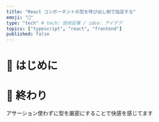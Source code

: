 ```yaml
---
title: "React コンポーネントの型を呼び出し側で指定する"
emoji: "🥁"
type: "tech" # tech: 技術記事 / idea: アイデア
topics: ["typescript", "react", "frontend"]
published: false
---
```


# 🌼 はじめに




# 🌷 終わり

アサーション使わずに型を厳密にすることで快感を感じてます